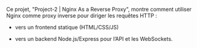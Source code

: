 Ce projet, "Project-2 | Nginx As a Reverse Proxy", montre comment utiliser Nginx comme proxy inverse pour diriger les requêtes HTTP :

- vers un frontend statique (HTML/CSS/JS)

- vers un backend Node.js/Express pour l’API et les WebSockets.

